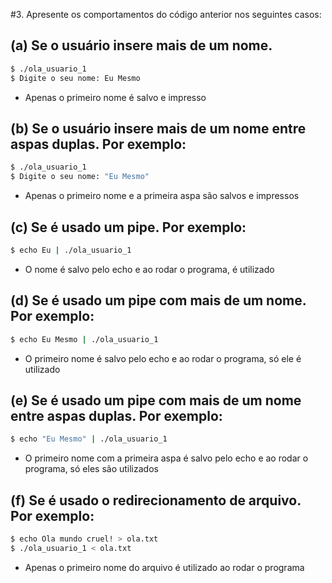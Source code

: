 #3. Apresente os comportamentos do código anterior nos seguintes casos:

## (a) Se o usuário insere mais de um nome.
```bash
$ ./ola_usuario_1
$ Digite o seu nome: Eu Mesmo
```
* Apenas o primeiro nome é salvo e impresso

## (b) Se o usuário insere mais de um nome entre aspas duplas. Por exemplo:
```bash
$ ./ola_usuario_1
$ Digite o seu nome: "Eu Mesmo"
```
* Apenas o primeiro nome e a primeira aspa são salvos e impressos

## (c) Se é usado um pipe. Por exemplo:
```bash
$ echo Eu | ./ola_usuario_1
```
* O nome é salvo pelo echo e ao rodar o programa, é utilizado

## (d) Se é usado um pipe com mais de um nome. Por exemplo:
```bash
$ echo Eu Mesmo | ./ola_usuario_1
```
* O primeiro nome é salvo pelo echo e ao rodar o programa, só ele é utilizado

## (e) Se é usado um pipe com mais de um nome entre aspas duplas. Por exemplo:
```bash
$ echo "Eu Mesmo" | ./ola_usuario_1
```
* O primeiro nome com a primeira aspa é salvo pelo echo e ao rodar o programa, só eles são utilizados

## (f) Se é usado o redirecionamento de arquivo. Por exemplo:
```bash
$ echo Ola mundo cruel! > ola.txt
$ ./ola_usuario_1 < ola.txt
```
* Apenas o primeiro nome do arquivo é utilizado ao rodar o programa
